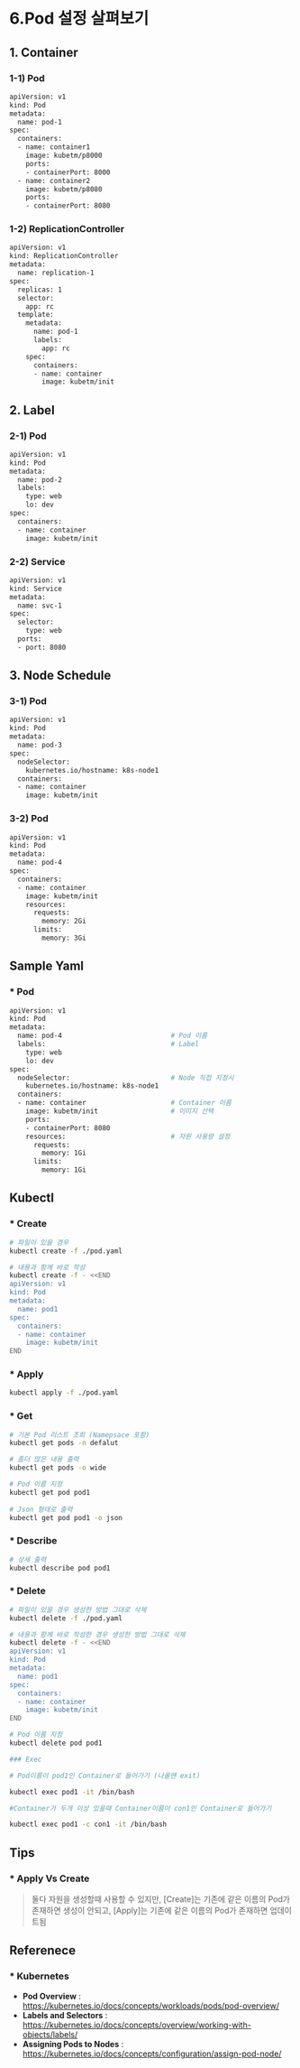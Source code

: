 # 6.Pod 설정 살펴보기

## 1. Container

### 1-1) Pod

``` bash
apiVersion: v1
kind: Pod
metadata:
  name: pod-1
spec:
  containers:
  - name: container1
    image: kubetm/p8000
    ports:
    - containerPort: 8000
  - name: container2
    image: kubetm/p8080
    ports:
    - containerPort: 8080
```  

### 1-2) ReplicationController

``` bash
apiVersion: v1
kind: ReplicationController
metadata:
  name: replication-1
spec:
  replicas: 1
  selector:
    app: rc
  template:
    metadata:
      name: pod-1
      labels:
        app: rc
    spec:
      containers:
      - name: container
        image: kubetm/init
```  

## 2. Label
  
### 2-1) Pod

``` bash
apiVersion: v1
kind: Pod
metadata:
  name: pod-2
  labels:
    type: web
    lo: dev
spec:
  containers:
  - name: container
    image: kubetm/init
```  

### 2-2) Service

``` bash
apiVersion: v1
kind: Service
metadata:
  name: svc-1
spec:
  selector:
    type: web
  ports:
  - port: 8080
```

## 3. Node Schedule

### 3-1) Pod

``` bash
apiVersion: v1
kind: Pod
metadata:
  name: pod-3
spec:
  nodeSelector:
    kubernetes.io/hostname: k8s-node1
  containers:
  - name: container
    image: kubetm/init
```

### 3-2) Pod

``` bash
apiVersion: v1
kind: Pod
metadata:
  name: pod-4
spec:
  containers:
  - name: container
    image: kubetm/init
    resources:
      requests:
        memory: 2Gi
      limits:
        memory: 3Gi
```

## Sample Yaml

### * Pod

``` bash
apiVersion: v1
kind: Pod
metadata:
  name: pod-4                           # Pod 이름
  labels:                               # Label 
    type: web                           
    lo: dev  
spec:
  nodeSelector:                         # Node 직접 지정시
    kubernetes.io/hostname: k8s-node1   
  containers:
  - name: container                     # Container 이름
    image: kubetm/init                  # 이미지 선택
    ports:
    - containerPort: 8080               
    resources:                          # 자원 사용량 설정
      requests:
        memory: 1Gi
      limits:
        memory: 1Gi
```

## Kubectl

### * Create

``` bash
# 파일이 있을 경우
kubectl create -f ./pod.yaml

# 내용과 함께 바로 작성
kubectl create -f - <<END
apiVersion: v1
kind: Pod
metadata:
  name: pod1
spec:
  containers:
  - name: container
    image: kubetm/init
END
```

### * Apply

``` bash
kubectl apply -f ./pod.yaml
```

### * Get

``` bash
# 기본 Pod 리스트 조회 (Namepsace 포함)
kubectl get pods -n defalut

# 좀더 많은 내용 출력
kubectl get pods -o wide

# Pod 이름 지정
kubectl get pod pod1
 
# Json 형태로 출력
kubectl get pod pod1 -o json
```

### * Describe

``` bash
# 상세 출력
kubectl describe pod pod1
```

### * Delete

``` bash
# 파일이 있을 경우 생성한 방법 그대로 삭제
kubectl delete -f ./pod.yaml

# 내용과 함께 바로 작성한 경우 생성한 방법 그대로 삭제
kubectl delete -f - <<END
apiVersion: v1
kind: Pod
metadata:
  name: pod1
spec:
  containers:
  - name: container
    image: kubetm/init
END

# Pod 이름 지정
kubectl delete pod pod1

### Exec

# Pod이름이 pod1인 Container로 들어가기 (나올땐 exit)

kubectl exec pod1 -it /bin/bash

#Container가 두개 이상 있을때 Container이름이 con1인 Container로 들어가기 

kubectl exec pod1 -c con1 -it /bin/bash

```

## Tips

### * Apply Vs Create  

> 둘다 자원을 생성할때 사용할 수 있지만, [Create]는 기존에 같은 이름의 Pod가 존재하면 생성이 안되고, [Apply]는 기존에 같은 이름의 Pod가 존재하면 업데이트됨

## Referenece

### * Kubernetes

+ **Pod Overview** : https://kubernetes.io/docs/concepts/workloads/pods/pod-overview/
+ **Labels and Selectors** : https://kubernetes.io/docs/concepts/overview/working-with-objects/labels/
+ **Assigning Pods to Nodes** : https://kubernetes.io/docs/concepts/configuration/assign-pod-node/
